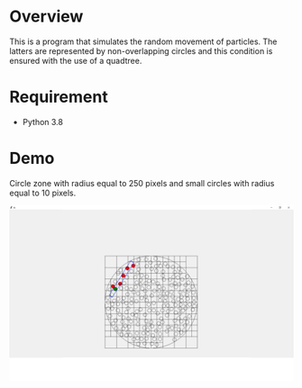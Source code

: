 # Overview
This is a program that simulates the random movement of particles. The latters are represented by non-overlapping circles and this condition is ensured with the use of a quadtree.

# Requirement
- Python 3.8

# Demo
Circle zone with radius equal to 250 pixels and small circles with radius equal to 10 pixels.
<div>
  <img src="Demo/particle_demo1.png" align="center">
</div>

